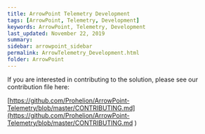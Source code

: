 ```yaml
---
title: ArrowPoint Telemetry Development
tags: [ArrowPoint, Telemetry, Development]
keywords: ArrowPoint, Telemetry, Development 
last_updated: November 22, 2019
summary:
sidebar: arrowpoint_sidebar
permalink: ArrowTelemetry_Development.html
folder: ArrowPoint
---
```


If you are interested in contributing to the solution, please see our contribution file here:

[https://github.com/Prohelion/ArrowPoint-Telemetry/blob/master/CONTRIBUTING.md](https://github.com/Prohelion/ArrowPoint-Telemetry/blob/master/CONTRIBUTING.md
)